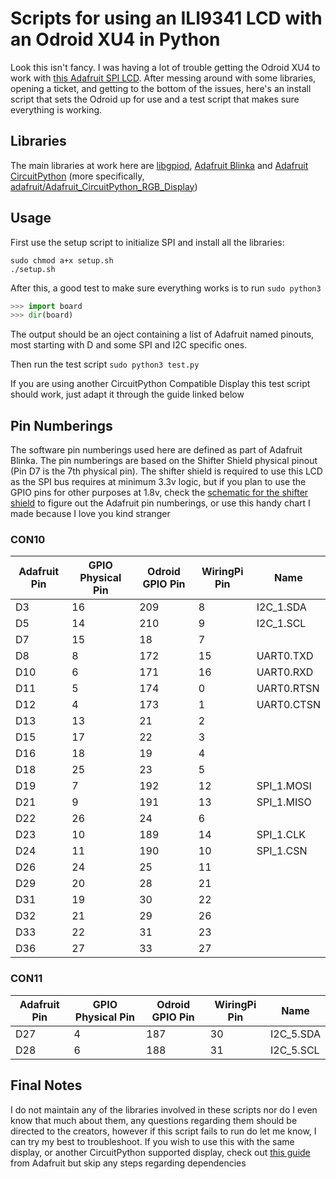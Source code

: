 # Scripts for using an ILI9341 LCD with an Odroid XU4 in Python
Look this isn't fancy.  I was having a lot of trouble getting the Odroid XU4 to work with [this Adafruit SPI LCD](https://www.adafruit.com/product/1770).  After messing around with some libraries, opening a ticket, and getting to the bottom of the issues, here's an install script that sets the Odroid up for use and a test script that makes sure everything is working.

## Libraries
The main libraries at work here are [libgpiod](https://kernel.googlesource.com/pub/scm/libs/libgpiod/libgpiod), [Adafruit Blinka](https://pypi.org/project/Adafruit-Blinka/) and [Adafruit CircuitPython](https://github.com/adafruit/circuitpython) (more specifically, [adafruit/Adafruit_CircuitPython_RGB_Display](https://github.com/adafruit/Adafruit_CircuitPython_RGB_Display))

## Usage
First use the setup script to initialize SPI and install all the libraries:
```
sudo chmod a+x setup.sh
./setup.sh
```

After this, a good test to make sure everything works is to run `sudo python3`
```python
>>> import board
>>> dir(board)
```
The output should be an oject containing a list of Adafruit named pinouts, most starting with D and some SPI and I2C specific ones.

Then run the test script
`sudo python3 test.py`

If you are using another CircuitPython Compatible Display this test script should work, just adapt it through the guide linked below

## Pin Numberings
The software pin numberings used here are defined as part of Adafruit Blinka.  The pin numberings are based on the Shifter Shield physical pinout (Pin D7 is the 7th physical pin).  The shifter shield is required to use this LCD as the SPI bus requires at minimum 3.3v logic, but if you plan to use the GPIO pins for other purposes at 1.8v, check the [schematic for the shifter shield](https://dn.odroid.com/homebackup/XU4_SHIFTER_SHIELD_REV0.1.pdf) to figure out the Adafruit pin numberings, or use this handy chart I made because I love you kind stranger

 ### CON10 
| Adafruit Pin | GPIO Physical Pin | Odroid GPIO Pin | WiringPi Pin | Name |
|-----|----|-----|----|------------|
| D3  | 16 | 209 | 8  | I2C_1.SDA  |
| D5  | 14 | 210 | 9  | I2C_1.SCL  |
| D7  | 15 | 18  | 7  |            |
| D8  | 8  | 172 | 15 | UART0.TXD  |
| D10 | 6  | 171 | 16 | UART0.RXD  |
| D11 | 5  | 174 | 0  | UART0.RTSN |
| D12 | 4  | 173 | 1  | UART0.CTSN |
| D13 | 13 | 21  | 2  |            |
| D15 | 17 | 22  | 3  |            |
| D16 | 18 | 19  | 4  |            |
| D18 | 25 | 23  | 5  |            |
| D19 | 7  | 192 | 12 | SPI_1.MOSI |
| D21 | 9  | 191 | 13 | SPI_1.MISO |
| D22 | 26 | 24  | 6  |            |
| D23 | 10 | 189 | 14 | SPI_1.CLK  |
| D24 | 11 | 190 | 10 | SPI_1.CSN  |
| D26 | 24 | 25  | 11 |            |
| D29 | 20 | 28  | 21 |            |
| D31 | 19 | 30  | 22 |            |
| D32 | 21 | 29  | 26 |            |
| D33 | 22 | 31  | 23 |            |
| D36 | 27 | 33  | 27 |            |

 ### CON11 
| Adafruit Pin | GPIO Physical Pin | Odroid GPIO Pin | WiringPi Pin | Name |
|-----|---|-----|----|-----------|
| D27 | 4 | 187 | 30 | I2C_5.SDA |
| D28 | 6 | 188 | 31 | I2C_5.SCL |

## Final Notes
I do not maintain any of the libraries involved in these scripts nor do I even know that much about them, any questions regarding them should be directed to the creators, however if this script fails to run do let me know, I can try my best to troubleshoot.  If you wish to use this with the same display, or another CircuitPython supported display, check out [this guide](https://learn.adafruit.com/adafruit-2-8-and-3-2-color-tft-touchscreen-breakout-v2/python-usage) from Adafruit but skip any steps regarding dependencies
